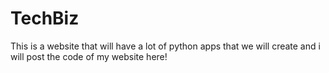 # TechBiz

This is a website that will have a lot of python apps that we will create and i will post the code of my website here!
